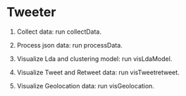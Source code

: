 # Tweeter

1) Collect data: run collectData.

2) Process json data: run processData.

3) Visualize Lda and clustering model: run visLdaModel.

4) Visualize Tweet and Retweet data: run visTweetretweet.

5) Visualize Geolocation data: run visGeolocation.